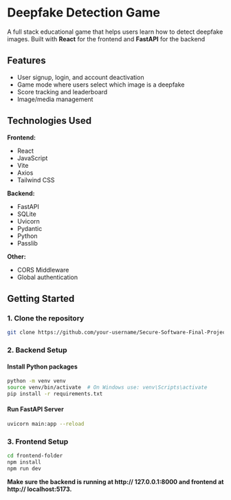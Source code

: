 # Deepfake Detection Game

A full stack educational game that helps users learn how to detect deepfake images. Built with **React** for the frontend and **FastAPI** for the backend

## Features

- User signup, login, and account deactivation
- Game mode where users select which image is a deepfake
- Score tracking and leaderboard
- Image/media management

## Technologies Used

**Frontend:**
- React
- JavaScript
- Vite
- Axios
- Tailwind CSS

**Backend:**
- FastAPI
- SQLite
- Uvicorn
- Pydantic
- Python
- Passlib

**Other:**
- CORS Middleware
- Global authentication

## Getting Started

### 1. Clone the repository
```bash
git clone https://github.com/your-username/Secure-Software-Final-Project.git 
```

### 2. Backend Setup
#### Install Python packages

```bash
python -m venv venv
source venv/bin/activate  # On Windows use: venv\Scripts\activate
pip install -r requirements.txt
```

#### Run FastAPI Server
```bash
uvicorn main:app --reload
```

### 3. Frontend Setup
```bash
cd frontend-folder
npm install
npm run dev
```
**Make sure the backend is running at http:// 127.0.0.1:8000 and frontend at http:// localhost:5173.**
